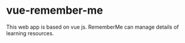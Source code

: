 # vue-remember-me
This web app is based on vue js. RememberMe can manage details of learning resources.
